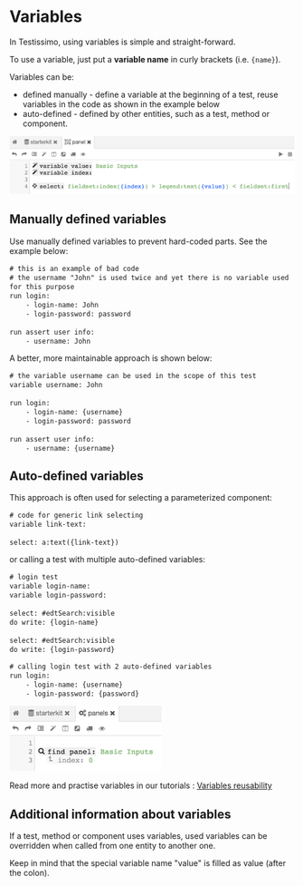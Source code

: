 # Variables

In Testissimo, using variables is simple and straight-forward.

To use a variable, just put a **variable name** in curly brackets (i.e. ```{name}```). 

Variables can be:
- defined manually - define a variable at the beginning of a test, reuse variables in the code as shown in the example below 
- auto-defined -  defined by other entities, such as a test, method or component.  

![](/documentation/images/vars_definition.png)

## Manually defined variables
Use manually defined variables to prevent hard-coded parts. See the example below:
```
# this is an example of bad code
# the username "John" is used twice and yet there is no variable used for this purpose 
run login: 
    - login-name: John
    - login-password: password
    
run assert user info: 
    - username: John
```
A better, more maintainable approach is shown below:
```
# the variable username can be used in the scope of this test
variable username: John

run login: 
    - login-name: {username}
    - login-password: password
    
run assert user info: 
    - username: {username}
```

## Auto-defined variables
This approach is often used for selecting a parameterized component:
```
# code for generic link selecting
variable link-text: 

select: a:text({link-text})
```

or calling a test with multiple auto-defined variables:
```
# login test
variable login-name: 
variable login-password: 

select: #edtSearch:visible
do write: {login-name}

select: #edtSearch:visible
do write: {login-password}
```
```
# calling login test with 2 auto-defined variables
run login: 
    - login-name: {username}
    - login-password: {password}
```
![](/documentation/images/vars_usage.png)


Read more and practise variables in our tutorials : [Variables reusability](#/documentation/tutorials/variables-reusability) 

## Additional information about variables
If a test, method or component uses variables, used variables can be overridden when called from one entity to another one. 

Keep in mind that the special variable name "value" is filled as value (after the colon).
